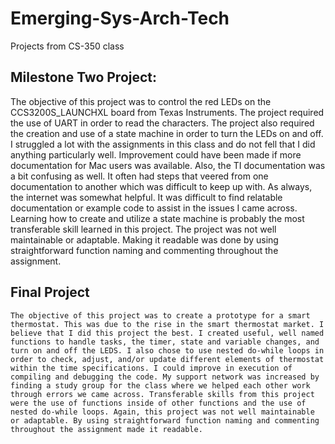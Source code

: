 # Emerging-Sys-Arch-Tech
Projects from CS-350 class

## Milestone Two Project:
  The objective of this project was to control the red LEDs on the CCS3200S_LAUNCHXL board from Texas Instruments. The project required the use of UART in order to read the characters. The project also required the creation and use of a state machine in order to turn the LEDs on and off. I struggled a lot with the assignments in this class and do not fell that I did anything particularly well. Improvement could have been made if more documentation for Mac users was available. Also, the TI documentation was a bit confusing as well. It often had steps that veered from one documentation to another which was difficult to keep up with. As always, the internet was somewhat helpful. It was difficult to find relatable documentation or example code to assist in the issues I came across. Learning how to create and utilize a state machine is probably the most transferable skill learned in this project. The project was not well maintainable or adaptable. Making it readable was done by using straightforward function naming and commenting throughout the assignment.
  
  ## Final Project
    The objective of this project was to create a prototype for a smart thermostat. This was due to the rise in the smart thermostat market. I believe that I did this project the best. I created useful, well named functions to handle tasks, the timer, state and variable changes, and turn on and off the LEDS. I also chose to use nested do-while loops in order to check, adjust, and/or update different elements of thermostat within the time specifications. I could improve in execution of compiling and debugging the code. My support network was increased by finding a study group for the class where we helped each other work through errors we came across. Transferable skills from this project were the use of functions inside of other functions and the use of nested do-while loops. Again, this project was not well maintainable or adaptable. By using straightforward function naming and commenting throughout the assignment made it readable. 
